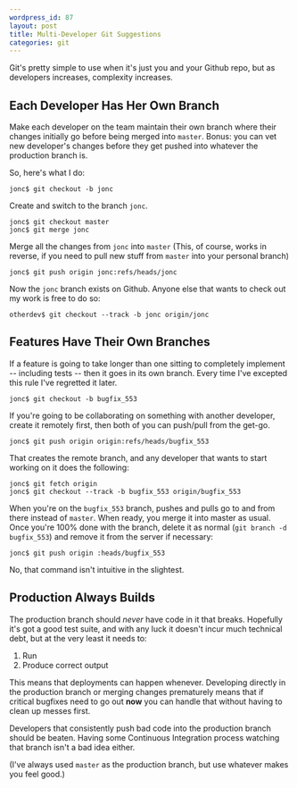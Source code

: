 ```yaml
---
wordpress_id: 87
layout: post
title: Multi-Developer Git Suggestions
categories: git
---
```

Git's pretty simple to use when it's just you and your Github repo, but as developers increases, complexity increases.

## Each Developer Has Her Own Branch

Make each developer on the team maintain their own branch where their changes initially go before being merged into `master`. Bonus: you can vet new developer's changes before they get pushed into whatever the production branch is.

So, here's what I do:

    jonc$ git checkout -b jonc

Create and switch to the branch `jonc`.

    jonc$ git checkout master
    jonc$ git merge jonc

Merge all the changes from `jonc` into `master`
(This, of course, works in reverse, if you need to pull new stuff from `master` into your personal branch)

    jonc$ git push origin jonc:refs/heads/jonc

Now the `jonc` branch exists on Github.  Anyone else that wants to check out my work is free to do so:

    otherdev$ git checkout --track -b jonc origin/jonc

## Features Have Their Own Branches

If a feature is going to take longer than one sitting to completely implement -- including tests -- then it goes in its own branch.  Every time I've excepted this rule I've regretted it later.

    jonc$ git checkout -b bugfix_553

If you're going to be collaborating on something with another developer, create it remotely first, then both of you can push/pull from the get-go.

    jonc$ git push origin origin:refs/heads/bugfix_553

That creates the remote branch, and any developer that wants to start working on it does the following:

    jonc$ git fetch origin
    jonc$ git checkout --track -b bugfix_553 origin/bugfix_553

When you're on the `bugfix_553` branch, pushes and pulls go to and from there instead of `master`.  When ready, you merge it into master as usual.  Once you're 100% done with the branch, delete it as normal (`git branch -d bugfix_553`) and remove it from the server if necessary:

    jonc$ git push origin :heads/bugfix_553

No, that command isn't intuitive in the slightest.

## Production Always Builds

The production branch should *never* have code in it that breaks.  Hopefully it's got a good test suite, and with any luck it doesn't incur much technical debt, but at the very least it needs to:

1. Run
2. Produce correct output

This means that deployments can happen whenever. Developing directly in the production branch or merging changes prematurely means that if critical bugfixes need to go out **now** you can handle that without having to clean up messes first.

Developers that consistently push bad code into the production branch should be beaten. Having some Continuous Integration process watching that branch isn't a bad idea either.

(I've always used `master` as the production branch, but use whatever makes you feel good.)
